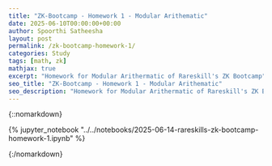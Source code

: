 ```yaml
---
title: "ZK-Bootcamp - Homework 1 - Modular Arithematic"
date: 2025-06-10T00:00:00+00:00
author: Spoorthi Satheesha
layout: post
permalink: /zk-bootcamp-homework-1/
categories: Study
tags: [math, zk]
mathjax: true
excerpt: "Homework for Modular Arithermatic of Rareskill's ZK Bootcamp"
seo_title: "ZK-Bootcamp - Homework 1 - Modular Arithematic"
seo_description: "Homework for Modular Arithermatic of Rareskill's ZK Bootcamp"
---
```


{::nomarkdown}

{% jupyter_notebook "../../notebooks/2025-06-14-rareskills-zk-bootcamp-homework-1.ipynb" %}

{:/nomarkdown}







